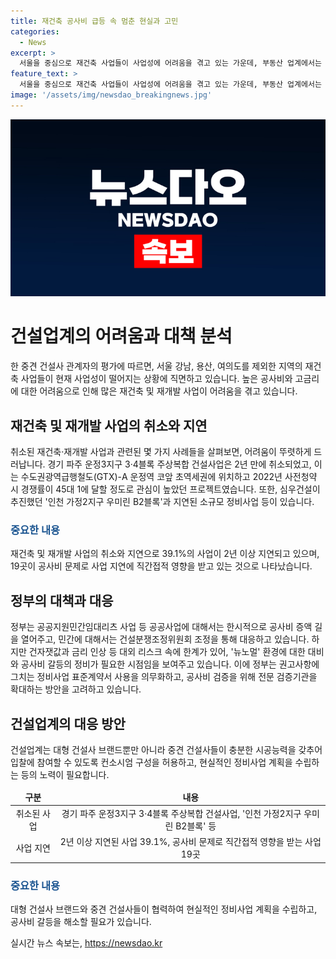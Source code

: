 ```yaml
---
title: 재건축 공사비 급등 속 멈춘 현실과 고민
categories:
  - News
excerpt: >
  서울을 중심으로 재건축 사업들이 사업성에 어려움을 겪고 있는 가운데, 부동산 업계에서는 공사비와 고금리에 대한 압박으로 사업이 중단되거나 지연되는 사례가 늘고 있다. 이에 정부는 공사비 분쟁으로 정비사업이 엎어지거나 지연될 경우 수년 뒤 공급절벽이 발생할 우려가 있어 대책을 마련하고 있다. 이러한 상황에서는 정비사업 표준계약서 사용을 의무화하고, 중견 건설사들이 입찰에 참여할 수 있도록 하는 등 뉴노멀한 상황에 맞는 정비사업 계획이 필요해 보인다.
feature_text: >
  서울을 중심으로 재건축 사업들이 사업성에 어려움을 겪고 있는 가운데, 부동산 업계에서는 공사비와 고금리에 대한 압박으로 사업이 중단되거나 지연되는 사례가 늘고 있다. 이에 정부는 공사비 분쟁으로 정비사업이 엎어지거나 지연될 경우 수년 뒤 공급절벽이 발생할 우려가 있어 대책을 마련하고 있다. 이러한 상황에서는 정비사업 표준계약서 사용을 의무화하고, 중견 건설사들이 입찰에 참여할 수 있도록 하는 등 뉴노멀한 상황에 맞는 정비사업 계획이 필요해 보인다.
image: '/assets/img/newsdao_breakingnews.jpg'
---
```


<p><img src="/assets/img/newsdao_breakingnews.jpg" alt="bookingtag 속보" /></p>

<h1>건설업계의 어려움과 대책 분석</h1>

<p data-ke-size="size16">한 중견 건설사 관계자의 평가에 따르면, 서울 강남, 용산, 여의도를 제외한 지역의 재건축 사업들이 현재 사업성이 떨어지는 상황에 직면하고 있습니다. 높은 공사비와 고금리에 대한 어려움으로 인해 많은 재건축 및 재개발 사업이 어려움을 겪고 있습니다.</p>

<h2>재건축 및 재개발 사업의 취소와 지연</h2>

<p data-ke-size="size16">취소된 재건축·재개발 사업과 관련된 몇 가지 사례들을 살펴보면, 어려움이 뚜렷하게 드러납니다. 경기 파주 운정3지구 3·4블록 주상복합 건설사업은 2년 만에 취소되었고, 이는 수도권광역급행철도(GTX)-A 운정역 코앞 초역세권에 위치하고 2022년 사전청약 시 경쟁률이 45대 1에 달할 정도로 관심이 높았던 프로젝트였습니다. 또한, 심우건설이 추진했던 '인천 가정2지구 우미린 B2블록'과 지연된 소규모 정비사업 등이 있습니다.</p>

<h3><b><span style="color: #1a5490;">중요한 내용</span></b></h3>

<p data-ke-size="size16">재건축 및 재개발 사업의 취소와 지연으로 39.1%의 사업이 2년 이상 지연되고 있으며, 19곳이 공사비 문제로 사업 지연에 직간접적 영향을 받고 있는 것으로 나타났습니다.</p>

<h2>정부의 대책과 대응</h2>

<p data-ke-size="size16">정부는 공공지원민간임대리츠 사업 등 공공사업에 대해서는 한시적으로 공사비 증액 길을 열어주고, 민간에 대해서는 건설분쟁조정위원회 조정을 통해 대응하고 있습니다. 하지만 건자잿값과 금리 인상 등 대외 리스크 속에 한계가 있어, '뉴노멀' 환경에 대한 대비와 공사비 갈등의 정비가 필요한 시점임을 보여주고 있습니다. 이에 정부는 권고사항에 그치는 정비사업 표준계약서 사용을 의무화하고, 공사비 검증을 위해 전문 검증기관을 확대하는 방안을 고려하고 있습니다.</p>

<h2>건설업계의 대응 방안</h2>

<p data-ke-size="size16">건설업계는 대형 건설사 브랜드뿐만 아니라 중견 건설사들이 충분한 시공능력을 갖추어 입찰에 참여할 수 있도록 컨소시엄 구성을 허용하고, 현실적인 정비사업 계획을 수립하는 등의 노력이 필요합니다.</p>

<table>
<thead>
<tr>
<td style="text-align: center; height: 17px;"><b>구분</b></td>
<td style="text-align: center; height: 17px;"><b>내용</b></td>
</tr>
</thead>
<tbody>
<tr>
<td style="text-align: center; height: 17px;">취소된 사업</td>
<td style="text-align: center; height: 17px;">경기 파주 운정3지구 3·4블록 주상복합 건설사업, '인천 가정2지구 우미린 B2블록' 등</td>
</tr>
<tr>
<td style="text-align: center; height: 17px;">사업 지연</td>
<td style="text-align: center; height: 17px;">2년 이상 지연된 사업 39.1%, 공사비 문제로 직간접적 영향을 받는 사업 19곳</td>
</tr>
</tbody>
</table>

<h3><b><span style="color: #1a5490;">중요한 내용</span></b></h3>

<p data-ke-size="size16">대형 건설사 브랜드와 중견 건설사들이 협력하여 현실적인 정비사업 계획을 수립하고, 공사비 갈등을 해소할 필요가 있습니다.</p>
실시간 뉴스 속보는, <a href="https://newsdao.kr" rel="dofollow">https://newsdao.kr</a>


